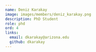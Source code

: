 ```yaml
---
name: Deniz Karakay
image: images/members/deniz_karakay.png
description: PhD Student
role: phd
ord: 4
links:
  email: dkarakay@arizona.edu
  github: dkarakay
---
```

